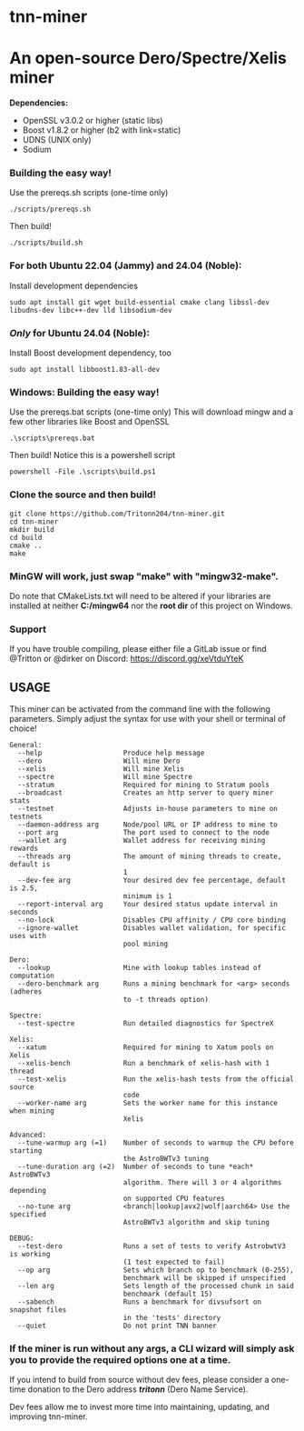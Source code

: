 # tnn-miner
# An open-source Dero/Spectre/Xelis miner

**Dependencies:**
  - OpenSSL v3.0.2 or higher (static libs)
  - Boost v1.8.2 or higher (b2 with link=static)
  - UDNS (UNIX only)
  - Sodium

### Building the easy way!
Use the prereqs.sh scripts (one-time only)
```
./scripts/prereqs.sh
```
Then build!
```
./scripts/build.sh
```
### For both Ubuntu 22.04 (Jammy) and 24.04 (Noble):
Install development dependencies
```
sudo apt install git wget build-essential cmake clang libssl-dev libudns-dev libc++-dev lld libsodium-dev
```
### *Only* for Ubuntu 24.04 (Noble):
Install Boost development dependency, too
```
sudo apt install libboost1.83-all-dev
```

### Windows: Building the easy way!
Use the prereqs.bat scripts (one-time only)
This will download mingw and a few other libraries like Boost and OpenSSL
```
.\scripts\prereqs.bat
```
Then build! Notice this is a powershell script
```
powershell -File .\scripts\build.ps1
```

### Clone the source and then build!
```
git clone https://github.com/Tritonn204/tnn-miner.git
cd tnn-miner
mkdir build
cd build
cmake ..
make
```
### MinGW will work, just swap "make" with "mingw32-make".

Do note that CMakeLists.txt will need to be altered if your libraries are installed at neither **C:/mingw64** nor the **root dir** of this project on Windows.

### Support

If you have trouble compiling, please either file a GitLab issue or find @Tritton or @dirker on Discord: https://discord.gg/xeVtduYteK

## USAGE
This miner can be activated from the command line with the following parameters. Simply adjust the syntax for use with your shell or terminal of choice!
```
General:
  --help                    Produce help message
  --dero                    Will mine Dero
  --xelis                   Will mine Xelis
  --spectre                 Will mine Spectre
  --stratum                 Required for mining to Stratum pools
  --broadcast               Creates an http server to query miner stats
  --testnet                 Adjusts in-house parameters to mine on testnets
  --daemon-address arg      Node/pool URL or IP address to mine to
  --port arg                The port used to connect to the node
  --wallet arg              Wallet address for receiving mining rewards
  --threads arg             The amount of mining threads to create, default is
                            1
  --dev-fee arg             Your desired dev fee percentage, default is 2.5,
                            minimum is 1
  --report-interval arg     Your desired status update interval in seconds
  --no-lock                 Disables CPU affinity / CPU core binding
  --ignore-wallet           Disables wallet validation, for specific uses with
                            pool mining

Dero:
  --lookup                  Mine with lookup tables instead of computation
  --dero-benchmark arg      Runs a mining benchmark for <arg> seconds (adheres
                            to -t threads option)

Spectre:
  --test-spectre            Run detailed diagnostics for SpectreX

Xelis:
  --xatum                   Required for mining to Xatum pools on Xelis
  --xelis-bench             Run a benchmark of xelis-hash with 1 thread
  --test-xelis              Run the xelis-hash tests from the official source
                            code
  --worker-name arg         Sets the worker name for this instance when mining
                            Xelis

Advanced:
  --tune-warmup arg (=1)    Number of seconds to warmup the CPU before starting
                            the AstroBWTv3 tuning
  --tune-duration arg (=2)  Number of seconds to tune *each* AstroBWTv3
                            algorithm. There will 3 or 4 algorithms depending
                            on supported CPU features
  --no-tune arg             <branch|lookup|avx2|wolf|aarch64> Use the specified
                            AstroBWTv3 algorithm and skip tuning

DEBUG:
  --test-dero               Runs a set of tests to verify AstrobwtV3 is working
                            (1 test expected to fail)
  --op arg                  Sets which branch op to benchmark (0-255),
                            benchmark will be skipped if unspecified
  --len arg                 Sets length of the processed chunk in said
                            benchmark (default 15)
  --sabench                 Runs a benchmark for divsufsort on snapshot files
                            in the 'tests' directory
  --quiet                   Do not print TNN banner
```
### If the miner is run without any args, a CLI wizard will simply ask you to provide the required options one at a time.

If you intend to build from source without dev fees, please consider a one-time donation to the Dero address **_tritonn_** (Dero Name Service). 

Dev fees allow me to invest more time into maintaining, updating, and improving tnn-miner.

